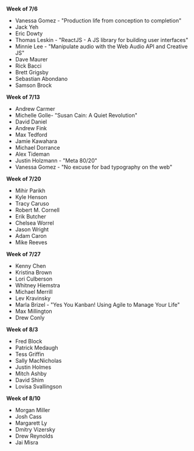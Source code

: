 **Week of 7/6**

* Vanessa Gomez - "Production life from conception to completion"
* Jack Yeh
* Eric Dowty
* Thomas Leskin - "ReactJS - A JS library for building user interfaces"
* Minnie Lee - "Manipulate audio with the Web Audio API and Creative JS"
* Dave Maurer
* Rick Bacci
* Brett Grigsby
* Sebastian Abondano
* Samson Brock

**Week of 7/13**

* Andrew Carmer
* Michelle Golle- "Susan Cain: A Quiet Revolution"
* David Daniel
* Andrew Fink
* Max Tedford
* Jamie Kawahara
* Michael Dorrance
* Alex Tideman
* Justin Holzmann - "Meta 80/20"
* Vanessa Gomez - "No excuse for bad typography on the web"

**Week of 7/20**

* Mihir Parikh
* Kyle Henson
* Tracy Caruso
* Robert M. Cornell
* Erik Butcher
* Chelsea Worrel
* Jason Wright
* Adam Caron
* Mike Reeves

**Week of 7/27**

* Kenny Chen
* Kristina Brown
* Lori Culberson
* Whitney Hiemstra
* Michael Merrill
* Lev Kravinsky
* Marla Brizel - "Yes You Kanban! Using Agile to Manage Your Life"
* Max Millington
* Drew Conly

**Week of 8/3**

* Fred Block
* Patrick Medaugh
* Tess Griffin
* Sally MacNicholas
* Justin Holmes
* Mitch Ashby
* David Shim
* Lovisa Svallingson

**Week of 8/10**

* Morgan Miller
* Josh Cass
* Margarett Ly
* Dmitry Vizersky
* Drew Reynolds
* Jai Misra
